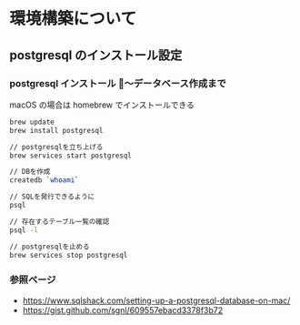 # 環境構築について

## postgresql のインストール設定

### postgresql インストール 〜データベース作成まで

macOS の場合は homebrew でインストールできる

```bash
brew update
brew install postgresql

// postgresqlを立ち上げる
brew services start postgresql

// DBを作成
createdb `whoami`

// SQLを発行できるように
psql

// 存在するテーブル一覧の確認
psql -l

// postgresqlを止める
brew services stop postgresql
```

### 参照ページ

- https://www.sqlshack.com/setting-up-a-postgresql-database-on-mac/
- https://gist.github.com/sgnl/609557ebacd3378f3b72
